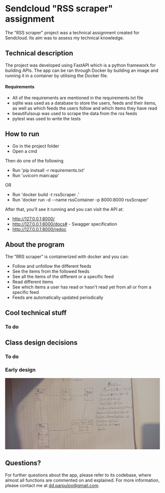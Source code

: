 # Sendcloud "RSS scraper" assignment

The "RSS scraper" project was a technical assignment created for Sendcloud. Its aim was to assess my technical knowledge.

## Technical description

The project was developed using FastAPI which is a python framework for building APIs. The app can be ran through Docker by building an image and running it in a container by utilising the Docker file.

#### Requirements

- All of the requirements are mentioned in the requirements.txt file
- sqlite was used as a database to store the users, feeds and their items, as well as which feeds the users follow and which items they have read
- beautifulsoup was used to scrape the data from the rss feeds
- pytest was used to write the tests

## How to run

- Go in the project folder
- Open a cmd

Then do one of the following

- Run 'pip instsall -r requirements.txt'
- Run 'uvicorn main:app'

OR

- Run 'docker build -t rssScraper .'
- Run 'docker run -d --name 	rssContainer -p 8000:8000 rssScraper'

After that, you'll see it running and you can visit the API at:

- http://127.0.0.1:8000/
- http://127.0.0.1:8000/docs# - Swagger specification
- http://127.0.0.1:8000/redoc


## About the program

The "RRS scraper" is containerized with docker and you can:
- Follow and unfollow the different feeds
- See the items from the followed feeds
- See all the items of the different or a specific feed
- Read different items
- See which items a user has read or hasn't read yet from all or from a specific feed
- Feeds are automatically updated periodically

## Cool technical stuff

### To do

## Class design decisions

### To do

### Early design

![Brainstorm](/rss_scraper_brainstorming.jpg )

## Questions?

For further questions about the app, please refer to its codebase, where almost all functions are commented on and explained. For more information, please contact me at <dd.parpulov@gmail.com>.